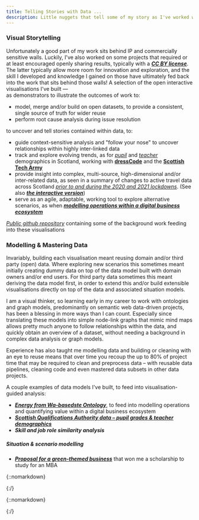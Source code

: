 ```yaml
---
title: Telling Stories with Data ...
description: Little nuggets that tell some of my story as I've worked with data in different places and with different people. And what I've learnt along the way.  
---
```



### Visual Storytelling
 
Unfortunately a good part of my work sits behind IP and commercially sensitive walls. Luckily, I've also worked on some projects that required or at least encouraged openly sharing results, typically with a [___CC BY license___](https://creativecommons.org/share-your-work/cclicenses). The latter typically allow more room for innovation and exploration, and the skill I developed and knowledge I gained on those have ultimately fed back into the work that sits behind those walls! A selection of the open interactive visualisations I've built &mdash;\
as demonstrators to illustrate the outcomes of work to:
  * model, merge and/or build on open datasets, to provide a consistent, single source of truth for wider reuse
  * perform root cause analysis during issue resolution

to uncover and tell stories contained within data, to:  
  * guide context-sensitive analysis and "follow your nose" to uncover relationships within highly inter-linked data
  * track and explore evolving trends, as for [_pupil_](sta/sta_it_402_dress_code.html) and [_teacher_](sta/sta_it_402_dress_code_teacher_demographics.html) demographics in Scotland, working with [__dressCode__](https://www.dresscode.org.uk/scotlands-computing-science-landscape) and the [__Scottish Tech Army__](https://www.scottishtecharmy.org)
  * provide insight into complex, multi-source, high-dimensional and/or inter-related data, as seen in a summary of changes to active travel data across Scotland [_prior to and during the 2020 and 2021 lockdowns_](sta/cycle_counters_info_cards.pdf). (See also [___the interactive version___](sta/sta-climate-change_cycling.html))
  * serve as an agile, adaptable, working tool to explore alternative scenarios, as when [___modelling operations within a digital business ecosystem___](ebri_dbn/index.html)

[_Public github repository_](https://github.com/aba-sah) containing some of the background work feeding into these visualisations

  
### Modelling &amp; Mastering Data

Invariably, building each visualisation meant reusing domain and/or third party (open) data. Where exploring new scenarios this sometimes meant initially creating dummy data on top of the data model built with domain owners and/or end users. For third party data sometimes this meant deriving the data model first, in order to extend this and/or build extensible visualisations directly on top of the data and associated situation models.

I am a visual thinker, so learning early in my career to work with ontologies and graph models, predominantly on semantic web data-driven projects, has been a blessing in more ways than I can count. Especially since translating these models into simple node-link graphs that mimic mind maps allows pretty much anyone to follow relationships within the data, and quickly obtain an overview of a dataset, without needing a background in complex data analysis or graph models.

Experience has also taught me modelling data and building or cleaning with an eye to reuse means that over time you recoup the up to 80% of project time that may be required to clean and preprocess data &ndash; with reusable data pipelines, cleaning code and even mastered data subsets in other data projects. 

A couple examples of data models I've built, to feed into visualisation-guided analysis:
  * [___Energy from Wa-basedste Ontology___](https://doi.org/10.6084/m9.figshare.6554606.v5), to feed into modelling operations and quantifying value within a digital business ecosystem
  * [___Scottish Qualifications Authority data &ndash; pupil grades &amp; teacher demographics___](https://github.com/aba-sah/sta-it402-dresscode/blob/626b08f849447a15ca54d37f0cf5eac46b20b43a/docs/sta-it-402_data_structure.pdf)
  * ___Skill and job role similarity analysis___

##### Situation &amp; scenario modelling
  * [___Proposal for a green-themed business___](twothreethree/data_modelling/gcs_asdadzie_final.pdf) that won me a scholarship to study for an MBA



{::nomarkdown}

<!--

### Cleaning, Enriching &amp; Mastering Data

The most painful and tedious part of (pre-)analysis &ndash; cleaning, prepping and often enriching data to enable practical use. If you've ever worked on anything but the most trivial dataset (I'm struggling to think of one that would provide anything useful) you quickly learn the value in budgeting up to 80% of project time for data creation and/or third party data pre-processing. Unless you're lucky enough to obtain third party, machine-readable data that closely matches your data model. Or your client has their data ready to go and as needed.\ 
In my experience refusing to acknowledge how much effort is involved in data preprocessing doesn't save you time even short term, and only increases pain long term. At best this is written off as technical debt; more often it results in data that is simply not used or usable or that comes with high cost of use, where alternatives do not exist.  

On the other hand, modelling data and building or cleaning with an eye to reuse means that over time you recoup that time reusing data pipelines, code and even data subsets in other data projects. So the first time I encountered the (new-ish) term __Master Data Management MDM__ and its sister, __Reference Data Management (RDM)__, I realised I had been being doing MDM/RDM pretty much my entire data career. We just called it a variety of other things. 

The majority of the effort expended and complexity I've encountered has been to (attempt to) resolve:
 * mismatch between the initial intended use of data and actual use or need
 * data templates provided at relatively high level to multiple data providers resulting in seemingly structured data, but with wide variation in granularity, format, consistency and content, even for the same provider
 * semi-structured and unstructured public data collections generated as a side effect of some task, often containing valuable information but in formats that do not lend themselves to semi or fully automated analysis
 * incomplete, inconsistently formatted and/or actively obfuscated data; sometimes to protect privacy or sensitivity, in some cases carried out such as to render entire datasets unusable beyond scanning for very high level changes in trends..

The projects I found simultaneously challenging and enriching were also the most successful, working with design and NLP teams and clients to (re)model data and build tools to help our end users capture working data such that it was immediately human and machine-readable. Each of those won us new contracts, based on the trust we built and the value clearly gained for on-going and longer term work.

-->
{:/}


{::nomarkdown}
  <!-- a href="ebri_dashboard.html">EBRI dashboard</a -->

  <!-- p>d3.express is now Observable</p -->
{:/}
